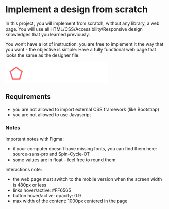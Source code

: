 # Implement a design from scratch

In this project, you will implement from scratch, without any library, a web page. You will use all HTML/CSS/Accessibility/Responsive design knowledges that you learned previously.

You won’t have a lot of instruction, you are free to implement it the way that you want - the objective is simple: Have a fully functional web page that looks the same as the designer file.

![Logo for the headphones project](https://github.com/cableyesto/holbertonschool-headphones/blob/main/logo_headphones.png)

## Requirements
- you are not allowed to import external CSS framework (like Bootstrap)
- you are not allowed to use Javascript

### Notes
Important notes with Figma:

* if your computer doesn’t have missing fonts, you can find them here: source-sans-pro and Spin-Cycle-OT
* some values are in float - feel free to round them


Interactions note:

* the web page must switch to the mobile version when the screen width is 480px or less
* links hover/active: #FF6565
* button hover/active: opacity: 0.9
* max width of the content: 1000px centered in the page
